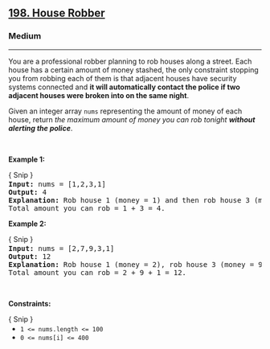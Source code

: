 <h2><a href="https://leetcode.com/problems/house-robber/">198. House Robber</a></h2><h3>Medium</h3><hr><div><p>You are a professional robber planning to rob houses along a street. Each house has a certain amount of money stashed, the only constraint stopping you from robbing each of them is that adjacent houses have security systems connected and <b>it will automatically contact the police if two adjacent houses were broken into on the same night</b>.</p>

<p>Given an integer array <code>nums</code> representing the amount of money of each house, return <em>the maximum amount of money you can rob tonight <b>without alerting the police</b></em>.</p>

<p>&nbsp;</p>
<p><strong>Example 1:</strong></p>

<div class="snipit-button extension-button" data-sig="dbaa5c2967c729d711ab8a95cc4b4d21" style="border-bottom: 0px; border-radius: 3px 3px 0px 0px; padding-bottom: 2px;">{ Snip }</div><pre style="margin-top: 0px;"><strong>Input:</strong> nums = [1,2,3,1]
<strong>Output:</strong> 4
<strong>Explanation:</strong> Rob house 1 (money = 1) and then rob house 3 (money = 3).
Total amount you can rob = 1 + 3 = 4.
</pre>

<p><strong>Example 2:</strong></p>

<div class="snipit-button extension-button" data-sig="20cbee1d699548a337b4387a236e0c7d" style="border-bottom: 0px; border-radius: 3px 3px 0px 0px; padding-bottom: 2px;">{ Snip }</div><pre style="margin-top: 0px;"><strong>Input:</strong> nums = [2,7,9,3,1]
<strong>Output:</strong> 12
<strong>Explanation:</strong> Rob house 1 (money = 2), rob house 3 (money = 9) and rob house 5 (money = 1).
Total amount you can rob = 2 + 9 + 1 = 12.
</pre>

<p>&nbsp;</p>
<p><strong>Constraints:</strong></p>

<div class="snipit-button extension-button" data-sig="11ee8924a8a7e7af827d35e8a1b617c0" style="border-bottom: 0px; border-radius: 3px 3px 0px 0px; padding-bottom: 2px;">{ Snip }</div><ul style="margin-top: 0px;">
	<li><code>1 &lt;= nums.length &lt;= 100</code></li>
	<li><code>0 &lt;= nums[i] &lt;= 400</code></li>
</ul>
</div>